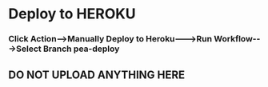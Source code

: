 # Deploy to HEROKU
### Click Action-->Manually Deploy to Heroku--->Run Workflow--->Select Branch pea-deploy


## DO NOT UPLOAD ANYTHING HERE
